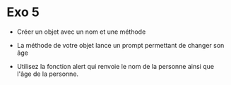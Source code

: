 # Exo 5

- Créer un objet avec un nom et une méthode

- La méthode de votre objet lance un prompt permettant de changer son âge

- Utilisez la fonction alert qui renvoie le nom de la personne ainsi que l'âge de la personne. 